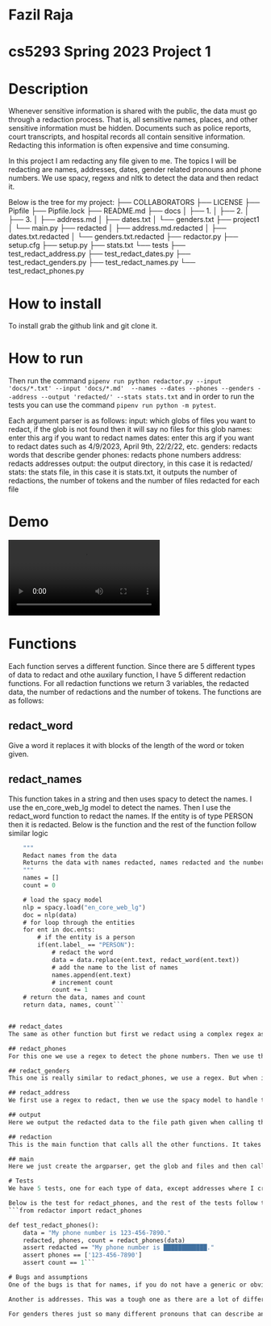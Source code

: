 # Fazil Raja
# cs5293 Spring 2023 Project 1

# Description
Whenever sensitive information is shared with the public, the data must go through a redaction process. That is, all sensitive names, places, and other sensitive information must be hidden. Documents such as police reports, court transcripts, and hospital records all contain sensitive information. Redacting this information is often expensive and time consuming.

In this project I am redacting any file given to me. The topics I will be redacting are names, addresses, dates, gender related pronouns and phone numbers. We use spacy, regexs and nltk to detect the data and then redact it.

Below is the tree for my project:
├── COLLABORATORS
├── LICENSE
├── Pipfile
├── Pipfile.lock
├── README.md
├── docs
│   ├── 1.
│   ├── 2.
│   ├── 3.
│   ├── address.md
│   ├── dates.txt
│   └── genders.txt
├── project1
│   └── main.py
├── redacted
│   ├── address.md.redacted
│   ├── dates.txt.redacted
│   └── genders.txt.redacted
├── redactor.py
├── setup.cfg
├── setup.py
├── stats.txt
└── tests
    ├── test_redact_address.py
    ├── test_redact_dates.py
    ├── test_redact_genders.py
    ├── test_redact_names.py
    └── test_redact_phones.py

# How to install
To install grab the github link and git clone it.

# How to run
Then run the command ```pipenv run python redactor.py --input 'docs/*.txt' --input 'docs/*.md'  --names --dates --phones --genders --address --output 'redacted/' --stats stats.txt``` and in order to run the tests you can use the command ```pipenv run python -m pytest```.

Each argument parser is as follows:
input: which globs of files you want to redact, if the glob is not found then it will say no files for this glob
names: enter this arg if you want to redact names
dates: enter this arg if you want to redact dates such as 4/9/2023, April 9th, 22/2/22, etc.
genders: redacts words that describe gender
phones: redacts phone numbers
address: redacts addresses
output: the output directory, in this case it is redacted/
stats: the stats file, in this case it is stats.txt, it outputs the number of redactions, the number of tokens and the number of files redacted for each file

# Demo
![alt-text](https://github.com/fazilraja/cs5293sp23-project1/blob/main/docs/project1demo.mp4)

# Functions
Each function serves a different function. Since there are 5 different types of data to redact and othe auxilary function, I have 5 different redaction functions. For all redaction functions we return 3 variables, the redacted data, the number of redactions and the number of tokens. The functions are as follows:

## redact_word
Give a word it replaces it with blocks of the length of the word or token given.

## redact_names
This function takes in a string and then uses spacy to detect the names. I use the en_core_web_lg model to detect the names. Then I use the redact_word function to redact the names. If the entity is of type PERSON then it is redacted. Below is the function and the rest of the function follow similar logic
```def redact_names(data):
    """
    Redact names from the data
    Returns the data with names redacted, names redacted and the number of names redacted
    """
    names = []
    count = 0

    # load the spacy model
    nlp = spacy.load("en_core_web_lg")
    doc = nlp(data)
    # for loop through the entities
    for ent in doc.ents:
        # if the entity is a person
        if(ent.label_ == "PERSON"):
            # redact the word
            data = data.replace(ent.text, redact_word(ent.text))
            # add the name to the list of names
            names.append(ent.text)
            # increment count
            count += 1
    # return the data, names and count
    return data, names, count```


## redact_dates
The same as other function but first we redact using a complex regex as the model cannot capture them all(Pokemon). Then we use the spacy model to redact the rest using the entity label DATE and TIME.

## redact_phones
For this one we use a regex to detect the phone numbers. Then we use the redact_word function to redact the phone numbers.

## redact_genders
This one is really similar to redact_phones, we use a regex. But when it come to replacing it with blocks we use the re.sub function in order to capture boundries. This was due to the fact that there was a bug where the term "he" was the only one being redacted in "she", "mother" etc. 

## redact_address
We first use a regex to redact, then we use the spacy model to handle the rest using label GPE, FAC and LOC.

## output
Here we output the redacted data to the file path given when calling the program. 

## redaction
This is the main function that calls all the other functions. It takes in all the args and then calls the other functions. It also outputs all the stats into the stats file

## main
Here we just create the argparser, get the glob and files and then call the redaction and output functions. 

# Tests
We have 5 tests, one for each type of data, except addresses where I created two tests for it. We test the number of redactions, the number of tokens and the redacted data. We also test the output function. All tests follow the same logic of reading the data, redacting it, check the output of the redaction, what what was redacted and how many entities were redacted.

Below is the test for redact_phones, and the rest of the tests follow the same logic.
```from redactor import redact_phones

def test_redact_phones():
    data = "My phone number is 123-456-7890."
    redacted, phones, count = redact_phones(data)
    assert redacted == "My phone number is ████████████."
    assert phones == ['123-456-7890']
    assert count == 1```

# Bugs and assumptions
One of the bugs is that for names, if you do not have a generic or obvious name then the model will not detect it. For example, if you have a name like "Fazil" then the model will not detect it. But if you have a name like "John" then the model will detect it. This is due to the fact that the model was trained on a lot of data and the names that were in the data were more common western names.

Another is addresses. This was a tough one as there are a lot of different ways an address can be listed. If it does not follow the regex or is not a popular geographical spot then it can be skipped. 

For genders theres just so many different pronouns that can describe an entity that I only redacted the most common ones.

